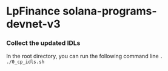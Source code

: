 # LpFinance solana-programs-devnet-v3
### Collect the updated IDLs
In the root directory, you can run the following command line
```. ./0_cp_idls.sh ```